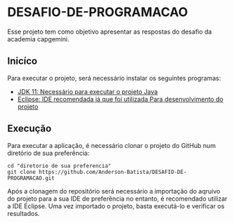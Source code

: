 # DESAFIO-DE-PROGRAMACAO

Esse projeto tem como objetivo apresentar as respostas do desafio da academia capgemini.

## Inicíco

Para executar o projeto, será necessário instalar os seguintes programas:

- [JDK 11: Necessário para executar o projeto Java](https://www.oracle.com/br/java/technologies/javase/jdk11-archive-downloads.html)
- [Eclipse: IDE recomendada já que foi utilizada Para desenvolvimento do projeto](http://www.eclipse.org/downloads/packages/eclipse-ide-java-ee-developers/oxygen3a)

## Execução

Para executar a aplicação, é necessário clonar o projeto do GitHub num diretório de sua preferência:

```shell
cd "diretorio de sua preferencia"
git clone https://github.com/Anderson-Batista/DESAFIO-DE-PROGRAMACAO.git
```
Após a clonagem do repositório será necessário a importação do aqruivo do projeto para a sua IDE de preferência no entanto, é recomendado utilizar a IDE Eclipse. Uma vez importado o projeto, basta executá-lo e verificar os resultados. 
